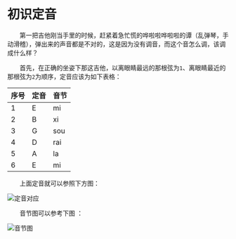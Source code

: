 # 初识定音

　　第一把吉他刚当手里的时候，赶紧着急忙慌的哗啦啦哗啦啦的谭（乱弹琴，手动滑稽），弹出来的声音都是不对的，这是因为没有调音，而这个音怎么调，该调成什么样？

　　首先，在正确的坐姿下那这吉他，以离眼睛最远的那根弦为`1`、离眼睛最近的那根弦为`2`为顺序，定音应该为如下表格：

| 序号 | 定音 | 音节 |
| --- | --- | --- |
| 1 | E | mi |
| 2 | B | xi |
| 3 | G | sou |
| 4 | D | rai |
| 5 | A | la |
| 6 | E | mi |

　　上面定音就可以参照下方图：

![定音对应](https://img.lynchj.com/20180611140349785.jpeg)

　　音节图可以参考下图 ：

![音节图](https://img.lynchj.com/20180611143008827.jpeg)
